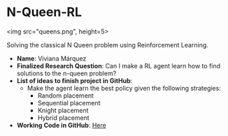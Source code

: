 # N-Queen-RL

<img src="queens.png", height=5>

Solving the classical N Queen problem using Reinforcement Learning.

- **Name**: Viviana Márquez
- **Finalized Research Question**: Can I make a RL agent learn how to find solutions to the n-queen problem?
- **List of ideas to finish project in GitHub**: 
    - Make the agent learn the best policy given the following strategies: 
        - Random placement
        - Sequential placement
        - Knight placement
        - Hybrid placement
- **Working Code in GitHub**: [Here](https://nbviewer.jupyter.org/github/vivianamarquez/N-Queen-RL/blob/master/Queens%202019.ipynb)
